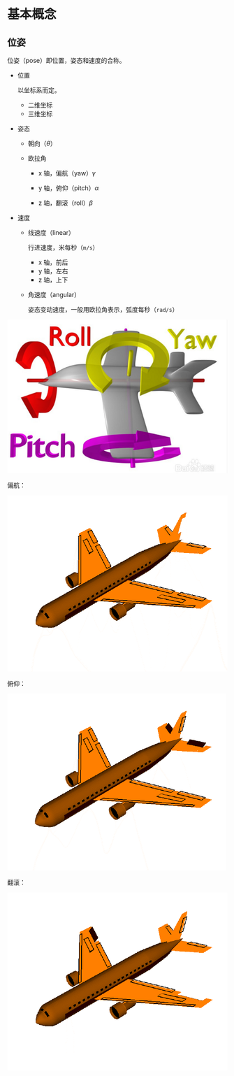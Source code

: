 # 基本概念

## 位姿

位姿（pose）即位置，姿态和速度的合称。

- 位置

	以坐标系而定。

	- 二维坐标
	- 三维坐标

- 姿态

	- 朝向（$\theta$）

	- 欧拉角
		- x 轴，偏航（yaw）$\gamma$

		- y 轴，俯仰（pitch）$\alpha$
		- z 轴，翻滚（roll）$\beta$

- 速度

  - 线速度（linear）

  	行进速度，米每秒（`m/s`）

  	- x 轴，前后
  	- y 轴，左右
  	- z 轴，上下

  - 角速度（angular）

  	姿态变动速度，一般用欧拉角表示，弧度每秒（`rad/s`）



![image-20221110144445342](images/基本概念/image-20221110144445342.png)

偏航：

![](images/基本概念/偏航.gif)

俯仰：

![](images/基本概念/俯仰.gif)

翻滚：

![](images/基本概念/翻滚.gif)
